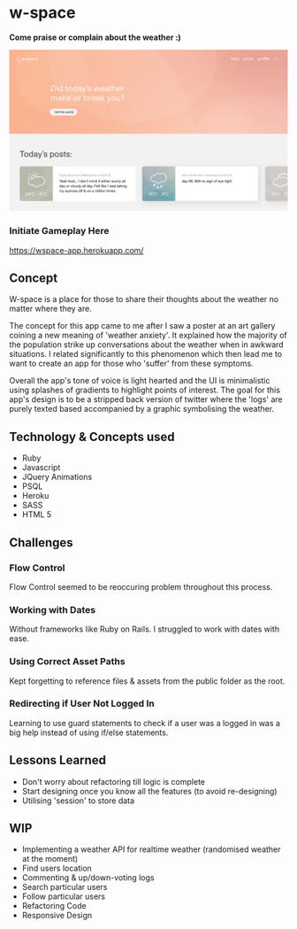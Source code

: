 # w-space
**Come praise or complain about the weather :)**

![w-space screenshot](screenshot.jpg)

### Initiate Gameplay Here
https://wspace-app.herokuapp.com/

## Concept
W-space is a place for those to share their thoughts about the weather no matter where they are.

The concept for this app came to me after I saw a poster at an art gallery coining a new meaning of 'weather anxiety'. It explained how the majority of the population strike up conversations about the weather when in awkward situations. I related significantly to this phenomenon which then lead me to want to create an app for those who 'suffer' from these symptoms. 

Overall the app's tone of voice is light hearted and the UI is minimalistic using splashes of gradients to highlight points of interest. The goal for this app's design is to be a stripped back version of twitter where the 'logs' are purely texted based accompanied by a graphic symbolising the weather.

## Technology & Concepts used
* Ruby
* Javascript
* JQuery Animations
* PSQL
* Heroku
* SASS
* HTML 5

## Challenges
### Flow Control
Flow Control seemed to be reoccuring problem throughout this process.

### Working with Dates
Without frameworks like Ruby on Rails. I struggled to work with dates with ease.

### Using Correct Asset Paths
Kept forgetting to reference files & assets from the public folder as the root.

### Redirecting if User Not Logged In
Learning to use guard statements to check if a user was a logged in was a big help instead of using if/else statements.

## Lessons Learned
* Don't worry about refactoring till logic is complete
* Start designing once you know all the features (to avoid re-designing)
* Utilising 'session' to store data

## WIP
* Implementing a weather API for realtime weather (randomised weather at the moment)
* Find users location
* Commenting & up/down-voting logs
* Search particular users
* Follow particular users
* Refactoring Code
* Responsive Design